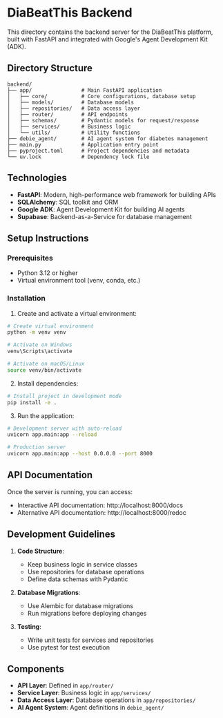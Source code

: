 # DiaBeatThis Backend

This directory contains the backend server for the DiaBeatThis platform, built with FastAPI and integrated with Google's Agent Development Kit (ADK).

## Directory Structure

```
backend/
├── app/                # Main FastAPI application
│   ├── core/           # Core configurations, database setup
│   ├── models/         # Database models
│   ├── repositories/   # Data access layer
│   ├── router/         # API endpoints
│   ├── schemas/        # Pydantic models for request/response
│   ├── services/       # Business logic
│   └── utils/          # Utility functions
├── debie_agent/        # AI agent system for diabetes management
├── main.py             # Application entry point
├── pyproject.toml      # Project dependencies and metadata
└── uv.lock             # Dependency lock file
```

## Technologies

- **FastAPI**: Modern, high-performance web framework for building APIs
- **SQLAlchemy**: SQL toolkit and ORM
- **Google ADK**: Agent Development Kit for building AI agents
- **Supabase**: Backend-as-a-Service for database management

## Setup Instructions

### Prerequisites

- Python 3.12 or higher
- Virtual environment tool (venv, conda, etc.)

### Installation

1. Create and activate a virtual environment:

```bash
# Create virtual environment
python -m venv venv

# Activate on Windows
venv\Scripts\activate

# Activate on macOS/Linux
source venv/bin/activate
```

2. Install dependencies:

```bash
# Install project in development mode
pip install -e .
```

3. Run the application:

```bash
# Development server with auto-reload
uvicorn app.main:app --reload

# Production server
uvicorn app.main:app --host 0.0.0.0 --port 8000
```

## API Documentation

Once the server is running, you can access:

- Interactive API documentation: http://localhost:8000/docs
- Alternative API documentation: http://localhost:8000/redoc

## Development Guidelines

1. **Code Structure**:
   - Keep business logic in service classes
   - Use repositories for database operations
   - Define data schemas with Pydantic

2. **Database Migrations**:
   - Use Alembic for database migrations
   - Run migrations before deploying changes

3. **Testing**:
   - Write unit tests for services and repositories
   - Use pytest for test execution

## Components

- **API Layer**: Defined in `app/router/`
- **Service Layer**: Business logic in `app/services/`
- **Data Access Layer**: Database operations in `app/repositories/`
- **AI Agent System**: Agent definitions in `debie_agent/`